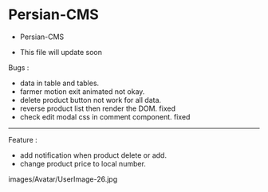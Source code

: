 # Persian-CMS

- Persian-CMS

- This file will update soon


Bugs :
- data in table and tables.
- farmer motion exit animated not okay.
- delete product button not work for all data.
- reverse product list then render the DOM.         fixed
- check edit modal css in comment component.        fixed


---------------------------------------------------

Feature :
- add notification when product delete or add.
- change product price to local number.

images/Avatar/UserImage-26.jpg
